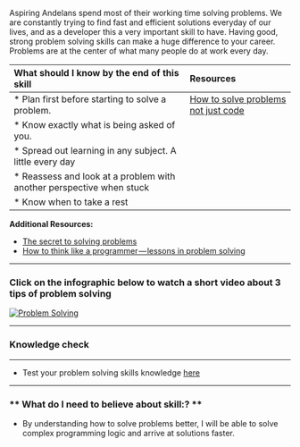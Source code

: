 Aspiring Andelans spend most of their working time solving problems. We are constantly trying to find fast and efficient solutions everyday of our lives, and as a developer this a very important skill to have. Having good, strong problem solving skills can make a huge difference to your career. Problems are at the center of what many people do at work every day.

| What should I know by the end of this skill   |      Resources      |
|:-------------|:------------------|
| * Plan first before starting to solve a problem. | [How to solve problems not just code](https://medium.com/dailyjs/principles-to-code-by-3c516ad61fcc) |
| * Know exactly what is being asked of you. | |
| * Spread out learning in any subject. A little every day |
| * Reassess and look at a problem with another perspective when stuck |
| * Know when to take a rest | |
**Additional Resources:**
 * [The secret to solving problems](https://medium.com/swlh/the-secret-to-solving-problems-cd3eeadf7731)
 * [How to think like a programmer — lessons in problem solving
](https://medium.freecodecamp.org/how-to-think-like-a-programmer-lessons-in-problem-solving-d1d8bf1de7d2)

 ----------
 
 ### **Click on the infographic below to watch a short video about 3 tips of problem solving**

[![Problem Solving](//drive.google.com/uc?id=146dxtk-fCuJ6U3NAWOnp9PWvLovs2Ira)](https://www.youtube.com/watch?v=k4I5ObRk4ZQ "Problem solving video")

-----------

### **Knowledge check**
-----------------------
 -  Test your problem solving skills knowledge [here](https://goo.gl/forms/QXjYo25riqq3dCCT2)

 ----------

 ### ** What do I need to believe about skill:? **
 - By understanding how to solve problems better, I will be able to solve complex programming logic and arrive at solutions faster.
